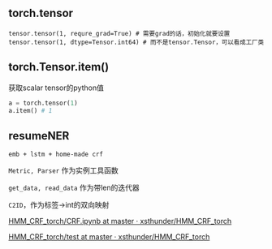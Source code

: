 torch.tensor
----------
```
tensor.tensor(1, requre_grad=True) # 需要grad的话，初始化就要设置
tensor.tensor(1, dtype=Tensor.int64) # 而不是tensor.Tensor，可以看成工厂类
```

torch.Tensor.item()
--------
获取scalar tensor的python值
```python
a = torch.tensor(1)
a.item() # 1
```

resumeNER
----------
`emb + lstm + home-made crf`

`Metric, Parser` 作为实例工具函数

`get_data, read_data` 作为带len的迭代器

`C2ID`，作为标签->int的双向映射

[HMM_CRF_torch/CRF.ipynb at master · xsthunder/HMM_CRF_torch](https://github.com/xsthunder/HMM_CRF_torch/blob/master/nb/CRF.ipynb)

[HMM_CRF_torch/test at master · xsthunder/HMM_CRF_torch](https://github.com/xsthunder/HMM_CRF_torch/tree/master/test)
